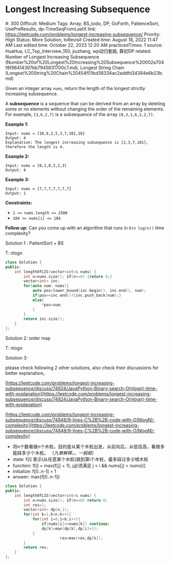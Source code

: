 # Longest Increasing Subsequence

#: 300
Difficult: Medium
Tags: Array, BS_todo, DP, GoForth, PatienceSort, UsePreResults, dp-TimeSeqFromLastX
link: https://leetcode.com/problems/longest-increasing-subsequence/
Priority: High
Status: More Solution, toRevisit
Created time: August 18, 2022 11:47 AM
Last edited time: October 22, 2023 12:20 AM
practicedTimes: 1
source: HuaHua, LC_Top_Interview_150, jiuzhang, wp动归套路, 算初DP
related: Number of Longest Increasing Subsequence (Number%20of%20Longest%20Increasing%20Subsequence%20002a704f8f96414397bb7945631700c7.md), Longest String Chain (Longest%20String%20Chain%20454f01bd38334ac2addfd34384e6b23b.md)

Given an integer array `nums`, return the length of the longest strictly increasing subsequence.

A **subsequence** is a sequence that can be derived from an array by deleting some or no elements without changing the order of the remaining elements. For example, `[3,6,2,7]` is a subsequence of the array `[0,3,1,6,2,2,7]`.

**Example 1:**

```
Input: nums = [10,9,2,5,3,7,101,18]
Output: 4
Explanation: The longest increasing subsequence is [2,3,7,101], therefore the length is 4.

```

**Example 2:**

```
Input: nums = [0,1,0,3,2,3]
Output: 4

```

**Example 3:**

```
Input: nums = [7,7,7,7,7,7,7]
Output: 1

```

**Constraints:**

- `1 <= nums.length <= 2500`
- `104 <= nums[i] <= 104`

**Follow up:** Can you come up with an algorithm that runs in `O(n log(n))` time complexity?

Solution 1 : PatientSort + BS

T: nlogn

```cpp
class Solution {
public:
    int lengthOfLIS(vector<int>& nums) {
        int n=nums.size(); if(n==0) {return 0;}
        vector<int> inc;
        for(auto num: nums){
            auto pos=lower_bound(inc.begin(), inc.end(), num);
            if(pos==inc.end()){inc.push_back(num);}
            else{
                *pos=num;
            }
        }
        return inc.size();
    }
};
```

Solution 2: order map

T: nlogn

Solution 3:

please check following 2 other solutions, also check their discussions for better explanation,.

[https://leetcode.com/problems/longest-increasing-subsequence/discuss/74824/JavaPython-Binary-search-O(nlogn)-time-with-explanation](https://leetcode.com/problems/longest-increasing-subsequence/discuss/74824/JavaPython-Binary-search-O(nlogn)-time-with-explanation)

[https://leetcode.com/problems/longest-increasing-subsequence/discuss/74848/9-lines-C%2B%2B-code-with-O(NlogN)-complexity](https://leetcode.com/problems/longest-increasing-subsequence/discuss/74848/9-lines-C%2B%2B-code-with-O(NlogN)-complexity)

- 将n个数看做n个木桩，目的是从某个木桩出发，从前向后，从低往高，看做多能踩多少个木桩。 （*九章解释。。一般般*）
- state: f[i] 表示(从任意某个木桩)跳到第i个木桩，最多踩过多少根木桩
- function: f[i] = max{f[j] + 1}, j必须满足 j < i && nums[j] < nums[i]
- initialize: f[0..n-1] = 1
- answer: max{f[0..n-1]}

```cpp
class Solution {
public:
    int lengthOfLIS(vector<int>& nums) {
        int n=nums.size(); if(n==0) return 0;
        int res=1;
        vector<int> dp(n,1);
        for(int k=1;k<n;k++){
            for(int i=0;i<k;i++){
                if(nums[i]>=nums[k]) continue;
                dp[k]=max(dp[k],dp[i]+1);    
            }
						res=max(res,dp[k]);
        }
        return res;
    }
};
```